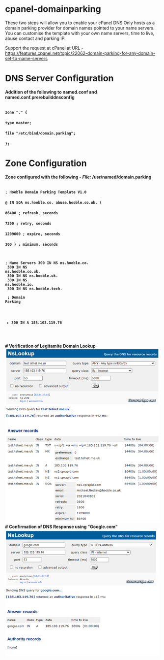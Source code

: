 # cpanel-domainparking
These two steps will allow you to enable your cPanel DNS Only hosts as a domain parking provider for domain names pointed to your name servers. You can customise the template with your own name servers, time to live, abuse contact and parking IP.

Support the request at cPanel at URL -
https://features.cpanel.net/topic/22062-domain-parking-for-any-domain-set-to-name-servers

# DNS Server Configuration
<b>Addition of the following to named.conf and named.conf.prerebuilddnsconfig<b>

<code>
zone "." {<br>
type master;<br>
file "/etc/bind/domain.parking";<br>
};
</code>

# Zone Configuration
<b>Zone configured with the following -</b>
<i>File:</i> /usr/named/domain.parking

<code>
; Hooble Domain Parking Template V1.0<br>
@ IN SOA ns.hooble.co. abuse.hooble.co.uk. (<br>
86400 ; refresh, seconds<br>
7200 ; retry, seconds<br>
1209600 ; expire, seconds<br>
300 ) ; minimum, seconds<br>

; Name Servers
300 IN NS ns.hooble.co.<br>
300 IN NS ns.hooble.co.uk.<br>
300 IN NS ns.hooble.uk.<br>
300 IN NS ns.hooble.io.<br>
300 IN NS ns.hooble.tech.<br>
<br>
; Domain Parking<br>
* 300 IN A 185.103.119.76<br>
</code>
<br>
# Verification of Legitamite Domain Lookup<br>
<img src="https://raw.githubusercontent.com/1ClickServicesLtd/cpanel-domainparking/main/Verify.png">
<br>
# Confirmation of DNS Response using "Google.com"<br>
<img src="https://raw.githubusercontent.com/1ClickServicesLtd/cpanel-domainparking/main/Lookup.png">
